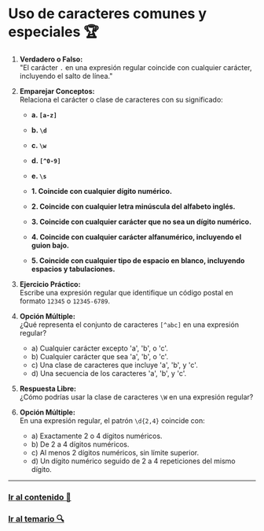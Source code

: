 # Uso de caracteres comunes y especiales 🏆

1. **Verdadero o Falso:**  
   "El carácter `.` en una expresión regular coincide con cualquier carácter, incluyendo el salto de línea."

2. **Emparejar Conceptos:**  
   Relaciona el carácter o clase de caracteres con su significado:
   - **a. `[a-z]`**  
   - **b. `\d`**  
   - **c. `\w`**  
   - **d. `[^0-9]`**  
   - **e. `\s`**  

   - **1. Coincide con cualquier dígito numérico.**  
   - **2. Coincide con cualquier letra minúscula del alfabeto inglés.**  
   - **3. Coincide con cualquier carácter que no sea un dígito numérico.**  
   - **4. Coincide con cualquier carácter alfanumérico, incluyendo el guion bajo.**  
   - **5. Coincide con cualquier tipo de espacio en blanco, incluyendo espacios y tabulaciones.**

3. **Ejercicio Práctico:**  
   Escribe una expresión regular que identifique un código postal en formato `12345` o `12345-6789`.

4. **Opción Múltiple:**  
   ¿Qué representa el conjunto de caracteres `[^abc]` en una expresión regular?
   - a) Cualquier carácter excepto 'a', 'b', o 'c'.
   - b) Cualquier carácter que sea 'a', 'b', o 'c'.
   - c) Una clase de caracteres que incluye 'a', 'b', y 'c'.
   - d) Una secuencia de los caracteres 'a', 'b', y 'c'.

5. **Respuesta Libre:**  
   ¿Cómo podrías usar la clase de caracteres `\W` en una expresión regular?

6. **Opción Múltiple:**  
   En una expresión regular, el patrón `\d{2,4}` coincide con:
   - a) Exactamente 2 o 4 dígitos numéricos.
   - b) De 2 a 4 dígitos numéricos.
   - c) Al menos 2 dígitos numéricos, sin límite superior.
   - d) Un dígito numérico seguido de 2 a 4 repeticiones del mismo dígito.

---

### [Ir al contenido 📝](../../temario/02-caracteres-y-clases/caracteres-comunes-y-especiales.md)

### [Ir al temario 🔍](../../readme.md)
